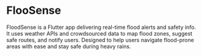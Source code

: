 # FlooSense
FloodSense is a Flutter app delivering real-time flood alerts and safety info. It uses weather APIs and crowdsourced data to map flood zones, suggest safe routes, and notify users. Designed to help users navigate flood-prone areas with ease and stay safe during heavy rains.

